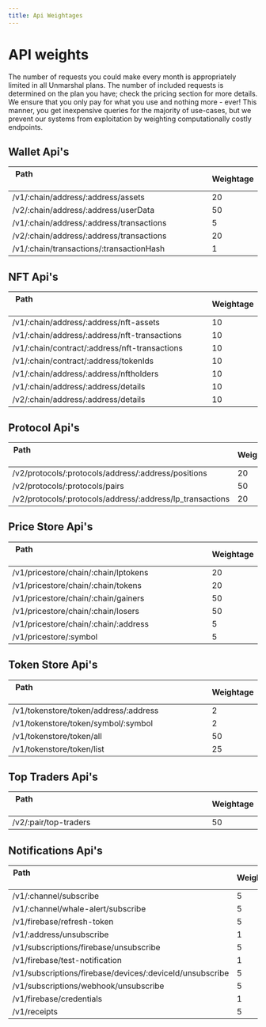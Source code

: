 ```yaml
---
title: Api Weightages
---
```

# API weights
The number of requests you could make every month is appropriately limited in all Unmarshal plans. The number of included requests is determined on the plan you have; check the pricing section for more details. We ensure that you only pay for what you use and nothing more - ever! This manner, you get inexpensive queries for the majority of use-cases, but we prevent our systems from exploitation by weighting computationally costly endpoints.


## Wallet Api's

Path &nbsp; &nbsp; &nbsp; &nbsp; &nbsp; &nbsp;&nbsp; &nbsp; &nbsp; &nbsp; &nbsp; &nbsp;&nbsp; &nbsp; &nbsp; &nbsp; &nbsp; &nbsp;&nbsp; &nbsp; &nbsp; &nbsp; &nbsp; &nbsp;&nbsp; &nbsp; &nbsp; &nbsp; &nbsp; &nbsp;&nbsp; &nbsp; &nbsp; &nbsp; &nbsp; &nbsp; &nbsp; &nbsp; &nbsp; &nbsp; &nbsp; &nbsp; &nbsp;&nbsp; &nbsp; &nbsp; &nbsp; &nbsp; &nbsp;&nbsp; &nbsp; &nbsp; &nbsp; &nbsp; &nbsp;&nbsp; &nbsp; &nbsp; &nbsp; &nbsp; &nbsp;&nbsp; &nbsp; &nbsp; &nbsp; &nbsp; &nbsp;&nbsp; &nbsp; &nbsp; &nbsp; &nbsp; &nbsp; &nbsp; &nbsp; &nbsp; &nbsp; | Weightage
--- | ---
/v1/:chain/address/:address/assets | 20
/v2/:chain/address/:address/userData | 50
/v1/:chain/address/:address/transactions | 5
/v2/:chain/address/:address/transactions | 20
/v1/:chain/transactions/:transactionHash | 1


## NFT Api's

Path &nbsp; &nbsp; &nbsp; &nbsp; &nbsp; &nbsp;&nbsp; &nbsp; &nbsp; &nbsp; &nbsp; &nbsp;&nbsp; &nbsp; &nbsp; &nbsp; &nbsp; &nbsp;&nbsp; &nbsp; &nbsp; &nbsp; &nbsp; &nbsp;&nbsp; &nbsp; &nbsp; &nbsp; &nbsp; &nbsp;&nbsp; &nbsp; &nbsp; &nbsp; &nbsp; &nbsp; &nbsp; &nbsp; &nbsp; &nbsp; &nbsp; &nbsp; &nbsp;&nbsp; &nbsp; &nbsp; &nbsp; &nbsp; &nbsp;&nbsp; &nbsp; &nbsp; &nbsp; &nbsp; &nbsp;&nbsp; &nbsp; &nbsp; &nbsp; &nbsp; &nbsp;&nbsp; &nbsp; &nbsp; &nbsp; &nbsp; &nbsp;&nbsp; &nbsp; &nbsp; &nbsp; &nbsp; &nbsp; &nbsp; &nbsp; &nbsp; &nbsp; | Weightage
--- | ---
/v1/:chain/address/:address/nft-assets | 10
/v1/:chain/address/:address/nft-transactions | 10
/v1/:chain/contract/:address/nft-transactions | 10
/v1/:chain/contract/:address/tokenIds | 10
/v1/:chain/address/:address/nftholders | 10
/v1/:chain/address/:address/details | 10
/v2/:chain/address/:address/details | 10

## Protocol Api's

Path &nbsp; &nbsp; &nbsp; &nbsp; &nbsp; &nbsp;&nbsp; &nbsp; &nbsp; &nbsp; &nbsp; &nbsp;&nbsp; &nbsp; &nbsp; &nbsp; &nbsp; &nbsp;&nbsp; &nbsp; &nbsp; &nbsp; &nbsp; &nbsp;&nbsp; &nbsp; &nbsp; &nbsp; &nbsp; &nbsp;&nbsp; &nbsp; &nbsp; &nbsp; &nbsp; &nbsp; &nbsp; &nbsp; &nbsp; &nbsp; &nbsp; &nbsp; &nbsp;&nbsp; &nbsp; &nbsp; &nbsp; &nbsp; &nbsp;&nbsp; &nbsp; &nbsp; &nbsp; &nbsp; &nbsp;&nbsp; &nbsp; &nbsp; &nbsp; &nbsp; &nbsp;&nbsp; &nbsp; &nbsp; &nbsp; &nbsp; &nbsp;&nbsp; &nbsp; &nbsp; &nbsp; &nbsp; &nbsp; &nbsp; &nbsp; &nbsp; &nbsp; | Weightage
--- | ---
/v2/protocols/:protocols/address/:address/positions | 20
/v2/protocols/:protocols/pairs | 50
/v2/protocols/:protocols/address/:address/lp_transactions | 20

## Price Store Api's

Path &nbsp; &nbsp; &nbsp; &nbsp; &nbsp; &nbsp;&nbsp; &nbsp; &nbsp; &nbsp; &nbsp; &nbsp;&nbsp; &nbsp; &nbsp; &nbsp; &nbsp; &nbsp;&nbsp; &nbsp; &nbsp; &nbsp; &nbsp; &nbsp;&nbsp; &nbsp; &nbsp; &nbsp; &nbsp; &nbsp;&nbsp; &nbsp; &nbsp; &nbsp; &nbsp; &nbsp; &nbsp; &nbsp; &nbsp; &nbsp; &nbsp; &nbsp; &nbsp;&nbsp; &nbsp; &nbsp; &nbsp; &nbsp; &nbsp;&nbsp; &nbsp; &nbsp; &nbsp; &nbsp; &nbsp;&nbsp; &nbsp; &nbsp; &nbsp; &nbsp; &nbsp;&nbsp; &nbsp; &nbsp; &nbsp; &nbsp; &nbsp;&nbsp; &nbsp; &nbsp; &nbsp; &nbsp; &nbsp; &nbsp; &nbsp; &nbsp; &nbsp; | Weightage
--- | ---
/v1/pricestore/chain/:chain/lptokens | 20
/v1/pricestore/chain/:chain/tokens | 20
/v1/pricestore/chain/:chain/gainers | 50
/v1/pricestore/chain/:chain/losers | 50
/v1/pricestore/chain/:chain/:address | 5
/v1/pricestore/:symbol | 5

## Token Store Api's

Path &nbsp; &nbsp; &nbsp; &nbsp; &nbsp; &nbsp;&nbsp; &nbsp; &nbsp; &nbsp; &nbsp; &nbsp;&nbsp; &nbsp; &nbsp; &nbsp; &nbsp; &nbsp;&nbsp; &nbsp; &nbsp; &nbsp; &nbsp; &nbsp;&nbsp; &nbsp; &nbsp; &nbsp; &nbsp; &nbsp;&nbsp; &nbsp; &nbsp; &nbsp; &nbsp; &nbsp; &nbsp; &nbsp; &nbsp; &nbsp; &nbsp; &nbsp; &nbsp;&nbsp; &nbsp; &nbsp; &nbsp; &nbsp; &nbsp;&nbsp; &nbsp; &nbsp; &nbsp; &nbsp; &nbsp;&nbsp; &nbsp; &nbsp; &nbsp; &nbsp; &nbsp;&nbsp; &nbsp; &nbsp; &nbsp; &nbsp; &nbsp;&nbsp; &nbsp; &nbsp; &nbsp; &nbsp; &nbsp; &nbsp; &nbsp; &nbsp; &nbsp; | Weightage
--- | ---
/v1/tokenstore/token/address/:address | 2
/v1/tokenstore/token/symbol/:symbol | 2
/v1/tokenstore/token/all | 50
/v1/tokenstore/token/list | 25

## Top Traders Api's

Path &nbsp; &nbsp; &nbsp; &nbsp; &nbsp; &nbsp;&nbsp; &nbsp; &nbsp; &nbsp; &nbsp; &nbsp;&nbsp; &nbsp; &nbsp; &nbsp; &nbsp; &nbsp;&nbsp; &nbsp; &nbsp; &nbsp; &nbsp; &nbsp;&nbsp; &nbsp; &nbsp; &nbsp; &nbsp; &nbsp;&nbsp; &nbsp; &nbsp; &nbsp; &nbsp; &nbsp; &nbsp; &nbsp; &nbsp; &nbsp; &nbsp; &nbsp; &nbsp;&nbsp; &nbsp; &nbsp; &nbsp; &nbsp; &nbsp;&nbsp; &nbsp; &nbsp; &nbsp; &nbsp; &nbsp;&nbsp; &nbsp; &nbsp; &nbsp; &nbsp; &nbsp;&nbsp; &nbsp; &nbsp; &nbsp; &nbsp; &nbsp;&nbsp; &nbsp; &nbsp; &nbsp; &nbsp; &nbsp; &nbsp; &nbsp; &nbsp; &nbsp; | Weightage
--- | ---
/v2/:pair/top-traders | 50

## Notifications Api's

Path &nbsp; &nbsp; &nbsp; &nbsp; &nbsp; &nbsp;&nbsp; &nbsp; &nbsp; &nbsp; &nbsp; &nbsp;&nbsp; &nbsp; &nbsp; &nbsp; &nbsp; &nbsp;&nbsp; &nbsp; &nbsp; &nbsp; &nbsp; &nbsp;&nbsp; &nbsp; &nbsp; &nbsp; &nbsp; &nbsp;&nbsp; &nbsp; &nbsp; &nbsp; &nbsp; &nbsp; &nbsp; &nbsp; &nbsp; &nbsp; &nbsp; &nbsp; &nbsp;&nbsp; &nbsp; &nbsp; &nbsp; &nbsp; &nbsp;&nbsp; &nbsp; &nbsp; &nbsp; &nbsp; &nbsp;&nbsp; &nbsp; &nbsp; &nbsp; &nbsp; &nbsp;&nbsp; &nbsp; &nbsp; &nbsp; &nbsp; &nbsp;&nbsp; &nbsp; &nbsp; &nbsp; &nbsp; &nbsp; &nbsp; &nbsp; &nbsp; &nbsp; | Weightage
--- | ---
/v1/:channel/subscribe | 5
/v1/:channel/whale-alert/subscribe | 5
/v1/firebase/refresh-token | 5
/v1/:address/unsubscribe | 1
/v1/subscriptions/firebase/unsubscribe | 5
/v1/firebase/test-notification | 1
/v1/subscriptions/firebase/devices/:deviceId/unsubscribe | 5
/v1/subscriptions/webhook/unsubscribe | 5
/v1/firebase/credentials | 1
/v1/receipts | 5
